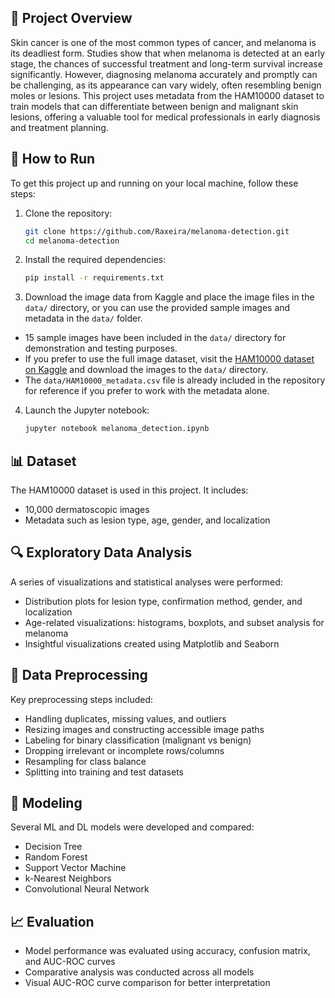 ## 📖 Project Overview
Skin cancer is one of the most common types of cancer, and melanoma is its deadliest form. Studies show that when melanoma is detected at an early stage, the chances of successful treatment and long-term survival increase significantly. However, diagnosing melanoma accurately and promptly can be challenging, as its appearance can vary widely, often resembling benign moles or lesions. This project uses metadata from the HAM10000 dataset to train models that can differentiate between benign and malignant skin lesions, offering a valuable tool for medical professionals in early diagnosis and treatment planning.

## 🚀 How to Run
To get this project up and running on your local machine, follow these steps:
1. Clone the repository:
   ```bash
   git clone https://github.com/Raxeira/melanoma-detection.git
   cd melanoma-detection
2. Install the required dependencies:
   ```bash
   pip install -r requirements.txt
3. Download the image data from Kaggle and place the image files in the `data/` directory, or you can use the provided sample images and metadata in the `data/` folder.
- 15 sample images have been included in the `data/` directory for demonstration and testing purposes.
- If you prefer to use the full image dataset, visit the [HAM10000 dataset on Kaggle](https://www.kaggle.com/datasets/kmader/skin-cancer-mnist-ham10000) and download the images to the `data/` directory.
- The `data/HAM10000_metadata.csv` file is already included in the repository for reference if you prefer to work with the metadata alone.
4. Launch the Jupyter notebook:
   ```bash
   jupyter notebook melanoma_detection.ipynb

## 📊 Dataset
The HAM10000 dataset is used in this project. It includes:
- 10,000 dermatoscopic images
- Metadata such as lesion type, age, gender, and localization

## 🔍 Exploratory Data Analysis
A series of visualizations and statistical analyses were performed:
- Distribution plots for lesion type, confirmation method, gender, and localization
- Age-related visualizations: histograms, boxplots, and subset analysis for melanoma
- Insightful visualizations created using Matplotlib and Seaborn

## 🧹 Data Preprocessing
Key preprocessing steps included:
- Handling duplicates, missing values, and outliers
- Resizing images and constructing accessible image paths
- Labeling for binary classification (malignant vs benign)
- Dropping irrelevant or incomplete rows/columns
- Resampling for class balance
- Splitting into training and test datasets

## 🧠 Modeling
Several ML and DL models were developed and compared:
- Decision Tree
- Random Forest
- Support Vector Machine
- k-Nearest Neighbors
- Convolutional Neural Network

## 📈 Evaluation
- Model performance was evaluated using accuracy, confusion matrix, and AUC-ROC curves
- Comparative analysis was conducted across all models
- Visual AUC-ROC curve comparison for better interpretation
